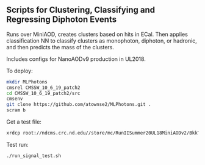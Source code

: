 ## Scripts for Clustering, Classifying and Regressing Diphoton Events

Runs over MiniAOD, creates clusters based on hits in ECal. Then applies classification NN to classify clusters as monophoton, diphoton, or hadronic, and then predicts the mass of the clusters.

Includes configs for NanoAODv9 production in UL2018.

To deploy:

```bash
mkdir MLPhotons
cmsrel CMSSW_10_6_19_patch2
cd CMSSW_10_6_19_patch2/src
cmsenv
git clone https://github.com/atownse2/MLPhotons.git .
scram b
```

Get a test file:
```bash
xrdcp root://ndcms.crc.nd.edu//store/mc/RunIISummer20UL18MiniAODv2/BkkToGRadionToGGG_M1-1000_R0-12p5_TuneCP5_13TeV-madgraph-pythia8/MINIAODSIM/106X_upgrade2018_realistic_v16_L1v1-v3/50000/128D50BB-33ED-E742-BAC1-A4F60467D2AA.root ./test.root
```

Test run:
```bash
./run_signal_test.sh
```
